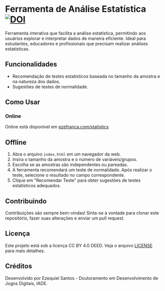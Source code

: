 # Ferramenta de Análise Estatística [![DOI](https://zenodo.org/badge/DOI/10.5281/zenodo.10360049.svg)](https://doi.org/10.5281/zenodo.10360049)


Ferramenta interativa que facilita a análise estatística, permitindo aos usuários explorar e interpretar dados de maneira eficiente. Ideal para estudantes, educadores e profissionais que precisam realizar análises estatísticas.

## Funcionalidades

- Recomendação de testes estatísticos baseada no tamanho da amostra e na natureza dos dados.
- Sugestões de testes de normalidade.

## Como Usar

### Online

Online está disponível em [ezefranca.com/statistics](https://ezefranca.com/statistics/)

## Offline

1. Abra o arquivo `index.html` em um navegador da web.
2. Insira o tamanho da amostra e o número de variáveis/grupos.
3. Escolha se as amostras são independentes ou pareadas.
4. A ferramenta recomendará um teste de normalidade. Após realizar o teste, selecione o resultado no campo correspondente.
5. Clique em "Recomendar Teste" para obter sugestões de testes estatísticos adequados.

## Contribuindo

Contribuições são sempre bem-vindas! Sinta-se à vontade para clonar este repositório, fazer suas alterações e enviar um pull request.

## Licença

Este projeto está sob a licença CC BY 4.0 DEED. Veja o arquivo [LICENSE](/LICENSE) para mais detalhes.

## Créditos

Desenvolvido por Ezequiel Santos - Doutoramento em Desenvolvimento de Jogos Digitais, IADE.

